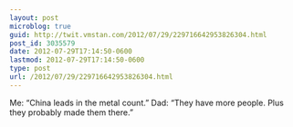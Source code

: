 ```yaml
---
layout: post
microblog: true
guid: http://twit.vmstan.com/2012/07/29/229716642953826304.html
post_id: 3035579
date: 2012-07-29T17:14:50-0600
lastmod: 2012-07-29T17:14:50-0600
type: post
url: /2012/07/29/229716642953826304.html
---
```

Me: “China leads in the metal count.”
Dad: “They have more people. Plus they probably made them there.”
